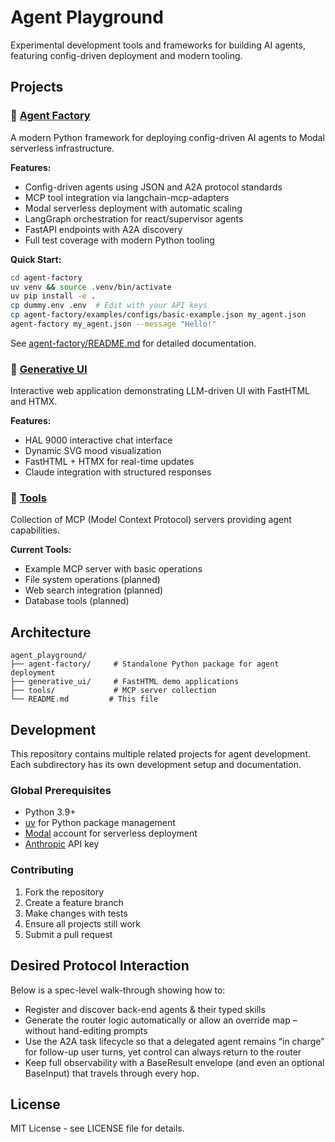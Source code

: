 # Agent Playground

Experimental development tools and frameworks for building AI agents, featuring config-driven deployment and modern tooling.

## Projects

### 🚀 [Agent Factory](./agent-factory/)

A modern Python framework for deploying config-driven AI agents to Modal serverless infrastructure.

**Features:**
- Config-driven agents using JSON and A2A protocol standards
- MCP tool integration via langchain-mcp-adapters
- Modal serverless deployment with automatic scaling
- LangGraph orchestration for react/supervisor agents
- FastAPI endpoints with A2A discovery
- Full test coverage with modern Python tooling

**Quick Start:**
```bash
cd agent-factory
uv venv && source .venv/bin/activate
uv pip install -e .
cp dummy.env .env  # Edit with your API keys
cp agent-factory/examples/configs/basic-example.json my_agent.json
agent-factory my_agent.json --message "Hello!"
```

See [agent-factory/README.md](./agent-factory/README.md) for detailed documentation.

### 🎨 [Generative UI](./generative_ui/)

Interactive web application demonstrating LLM-driven UI with FastHTML and HTMX.

**Features:**
- HAL 9000 interactive chat interface
- Dynamic SVG mood visualization
- FastHTML + HTMX for real-time updates
- Claude integration with structured responses

### 🔧 [Tools](./tools/)

Collection of MCP (Model Context Protocol) servers providing agent capabilities.

**Current Tools:**
- Example MCP server with basic operations
- File system operations (planned)
- Web search integration (planned)
- Database tools (planned)

## Architecture

```
agent_playground/
├── agent-factory/     # Standalone Python package for agent deployment
├── generative_ui/     # FastHTML demo applications  
├── tools/             # MCP server collection
└── README.md         # This file
```

## Development

This repository contains multiple related projects for agent development. Each subdirectory has its own development setup and documentation.

### Global Prerequisites

- Python 3.9+
- [uv](https://github.com/astral-sh/uv) for Python package management
- [Modal](https://modal.com/) account for serverless deployment
- [Anthropic](https://console.anthropic.com/) API key

### Contributing

1. Fork the repository
2. Create a feature branch
3. Make changes with tests
4. Ensure all projects still work
5. Submit a pull request

## Desired Protocol Interaction

Below is a spec-level walk-through showing how to:

* Register and discover back-end agents & their typed skills
* Generate the router logic automatically or allow an override map – without hand-editing prompts
* Use the A2A task lifecycle so that a delegated agent remains “in charge” for follow-up user turns, yet control can always return to the router
* Keep full observability with a BaseResult envelope (and even an optional BaseInput) that travels through every hop.



## License

MIT License - see LICENSE file for details.